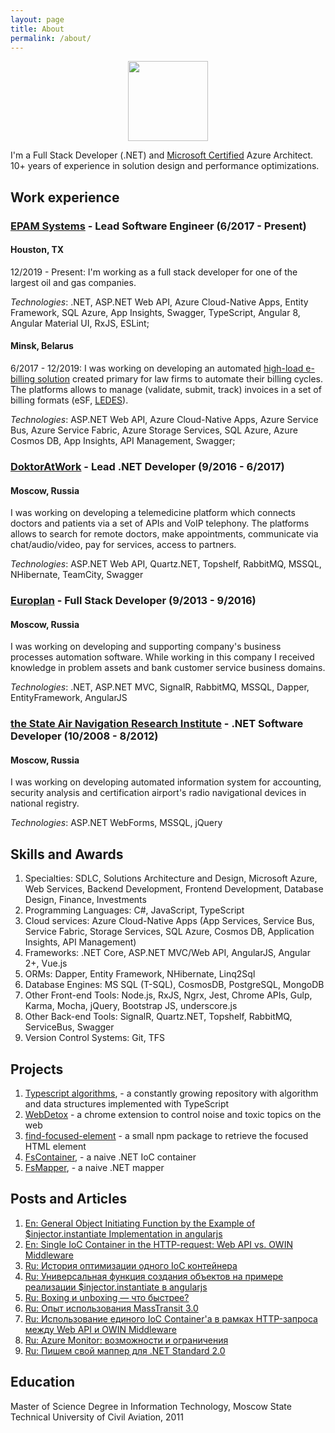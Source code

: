 ```yaml
---
layout: page
title: About
permalink: /about/
---
```


<div style="text-align: center">
  <img src="https://images.youracclaim.com/size/340x340/images/649069f9-27f1-4d2b-92bc-c674bc67bd02/azure-solutions-architect-expert-600x600.png" width="128" height="128">
</div>

<p class="message">I'm a Full Stack Developer (.NET) and <a href="https://www.youracclaim.com/badges/64b5a7a0-ff44-4794-b415-e2312e31c814">Microsoft Certified</a> Azure Architect. 10+ years of experience in solution design and performance optimizations.</p>

## Work experience

### [EPAM Systems](http://epam.com/) - Lead Software Engineer (6/2017 - Present)

#### Houston, TX

12/2019 - Present: I'm working as a full stack developer for one of the largest oil and gas companies.

_Technologies_: .NET, ASP.NET Web API, Azure Cloud-Native Apps, Entity Framework, SQL Azure, App Insights, Swagger, TypeScript, Angular 8, Angular Material UI, RxJS, ESLint;

#### Minsk, Belarus

6/2017 - 12/2019: I was working on developing an automated [high-load e-billing solution](https://www.youtube.com/watch?v=wZjD-uRqF5I) created primary for law firms to automate their billing cycles. The platforms allows to manage (validate, submit, track) invoices in a set of billing formats (eSF, [LEDES](https://en.wikipedia.org/wiki/Legal_Electronic_Data_Exchange_Standard)).

_Technologies_: ASP.NET Web API, Azure Cloud-Native Apps, Azure Service Bus, Azure Service Fabric, Azure Storage Services, SQL Azure, Azure Cosmos DB, App Insights, API Management, Swagger;

### [DoktorAtWork](https://doktornarabote.ru/) - Lead .NET Developer (9/2016 - 6/2017)

#### Moscow, Russia

I was working on developing a telemedicine platform which connects doctors and patients via a set of APIs and VoIP telephony. The platforms allows to search for remote doctors, make appointments, communicate via chat/audio/video, pay for services, access to partners.

_Technologies_: ASP.NET Web API, Quartz.NET, Topshelf, RabbitMQ, MSSQL, NHibernate, TeamCity, Swagger

### [Europlan](https://europlan.ru/) - Full Stack Developer (9/2013 - 9/2016)

#### Moscow, Russia

I was working on developing and supporting company's business processes automation software. While working in this company I received knowledge in problem assets and bank customer service business domains.

_Technologies_: .NET, ASP.NET MVC, SignalR, RabbitMQ, MSSQL, Dapper, EntityFramework, AngularJS

### [the State Air Navigation Research Institute](http://www.atminst.ru/) - .NET Software Developer (10/2008 - 8/2012)

#### Moscow, Russia

I was working on developing automated information system for accounting, security analysis and certification airport's radio navigational devices in national registry.

_Technologies_: ASP.NET WebForms, MSSQL, jQuery

## Skills and Awards

1. Specialties: SDLC, Solutions Architecture and Design, Microsoft Azure, Web Services, Backend Development, Frontend Development, Database Design, Finance, Investments
2. Programming Languages: C#, JavaScript, TypeScript
3. Cloud services: Azure Cloud-Native Apps (App Services, Service Bus, Service Fabric, Storage Services, SQL Azure, Cosmos DB, Application Insights, API Management)
4. Frameworks: .NET Core, ASP.NET MVC/Web API, AngularJS, Angular 2+, Vue.js
5. ORMs: Dapper, Entity Framework, NHibernate, Linq2Sql
6. Database Engines: MS SQL (T-SQL), CosmosDB, PostgreSQL, MongoDB
7. Other Front-end Tools: Node.js, RxJS, Ngrx, Jest, Chrome APIs, Gulp, Karma, Mocha, jQuery, Bootstrap JS, underscore.js
8. Other Back-end Tools: SignalR, Quartz.NET, Topshelf, RabbitMQ, ServiceBus, Swagger
9. Version Control Systems: Git, TFS

## Projects

1. [Typescript algorithms](https://github.com/FSou1/typescript-algorithms), - a constantly growing repository with algorithm and data structures implemented with TypeScript
2. [WebDetox](https://chrome.google.com/webstore/detail/webdetox/jglmleifkehhcmheadecpeoohaagakio?hl=en) - a chrome extension to control noise and toxic topics on the web
3. [find-focused-element](https://github.com/FSou1/find-focused-element) - a small npm package to retrieve the focused HTML element
4. [FsContainer](https://github.com/FSou1/FsContainer), - a naive .NET IoC container
5. [FsMapper](https://github.com/FSou1/FsMapper), - a naive .NET mapper

## Posts and Articles

1. [En: General Object Initiating Function by the Example of \$injector.instantiate Implementation in angularjs](https://www.codeproject.com/Articles/1190556/General-Object-Initiating-Function-by-the-Example)
2. [En: Single IoC Container in the HTTP-request: Web API vs. OWIN Middleware](http://codingsight.com/using-single-ioc-container-http-request-web-api-vs-owin-middleware/)
3. [Ru: История оптимизации одного IoC контейнера](https://habrahabr.ru/post/331584/)
4. [Ru: Универсальная функция создания объектов на примере реализации \$injector.instantiate в angularjs](https://habrahabr.ru/post/330214/)
5. [Ru: Boxing и unboxing — что быстрее?](https://habrahabr.ru/post/328052/)
6. [Ru: Опыт использования MassTransit 3.0](https://habrahabr.ru/post/314080/)
7. [Ru: Использование единого IoC Container'a в рамках HTTP-запроса между Web API и OWIN Middleware](https://habrahabr.ru/post/311256/)
8. [Ru: Azure Monitor: возможности и ограничения](https://habrahabr.ru/post/336922/)
9. [Ru: Пишем свой маппер для .NET Standard 2.0](https://habrahabr.ru/post/341502/)

## Education

Master of Science Degree in Information Technology, Moscow State Technical University of Civil Aviation, 2011
